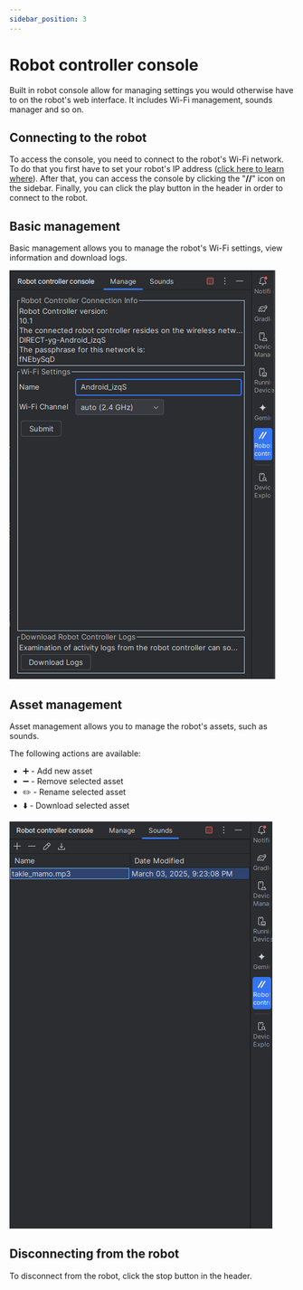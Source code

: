 ```yaml
---
sidebar_position: 3
---
```


<!-- TODO prevedit -->


# Robot controller console
Built in robot console allow for managing settings you would otherwise have to on the robot's web interface. It includes
Wi-Fi management, sounds manager and so on.

## Connecting to the robot
To access the console, you need to connect to the robot's Wi-Fi network. To do that you first have to set your robot's
IP address ([click here to learn where](configuration)). After that, you can access the console by clicking the "**//**"
icon on the sidebar. Finally, you can click the play button in the header in order to connect to the robot.

## Basic management
Basic management allows you to manage the robot's Wi-Fi settings, view information and download logs.

![Basic management](img/controller-console/basic.png)

## Asset management
Asset management allows you to manage the robot's assets, such as sounds.

The following actions are available:
- ➕ - Add new asset
- ➖ - Remove selected asset
- ✏️ - Rename selected asset
- ⬇️ - Download selected asset

![Asset management](img/controller-console/sounds.png)

## Disconnecting from the robot
To disconnect from the robot, click the stop button in the header.
